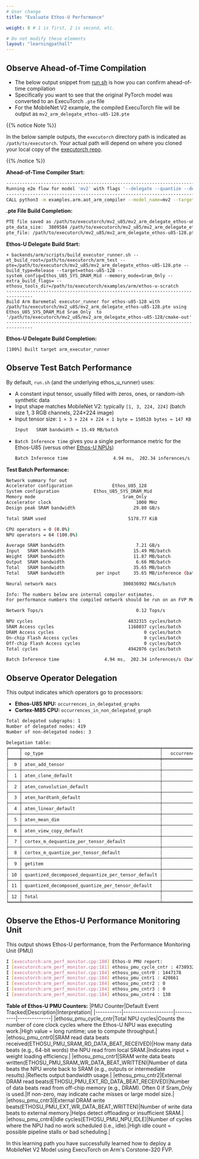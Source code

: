 ```yaml
---
# User change
title: "Evaluate Ethos-U Performance"

weight: 8 # 1 is first, 2 is second, etc.

# Do not modify these elements
layout: "learningpathall"
---
```


## Observe Ahead-of-Time Compilation
- The below output snippet from [run.sh](https://github.com/pytorch/executorch/blob/main/examples/arm/run.sh) is how you can confirm ahead-of-time compilation
- Specifically you want to see that the original PyTorch model was converted to an ExecuTorch `.pte` file
- For the MobileNet V2 example, the compiled ExecuTorch file will be output as `mv2_arm_delegate_ethos-u85-128.pte`

{{% notice Note %}}

In the below sample outputs, the `executorch` directory path is indicated as `/path/to/executorch`. Your actual path will depend on where you cloned your local copy of the [executorch repo](https://github.com/pytorch/executorch/tree/main).

{{% /notice %}}

**Ahead-of-Time Compiler Start:**
```bash { output_lines = "1-4" }
--------------------------------------------------------------------------------
Running e2e flow for model 'mv2' with flags '--delegate --quantize --delegate --quantize --intermediates mv2_u85/ --debug --evaluate'
--------------------------------------------------------------------------------
CALL python3 -m examples.arm.aot_arm_compiler --model_name=mv2 --target=ethos-u85-128 --delegate --quantize --delegate --quantize --intermediates mv2_u85/ --debug --evaluate --intermediate=/path/to/executorch/mv2_u85 --output=/path/to/executorch/mv2_u85/mv2_arm_delegate_ethos-u85-128.pte --system_config=Ethos_U85_SYS_DRAM_Mid --memory_mode=Sram_Only
```

**.pte File Build Completion:**
```bash { output_lines = "1-3" }
PTE file saved as /path/to/executorch/mv2_u85/mv2_arm_delegate_ethos-u85-128.pte
pte_data_size:  3809584 /path/to/executorch/mv2_u85/mv2_arm_delegate_ethos-u85-128.pte
pte_file: /path/to/executorch/mv2_u85/mv2_arm_delegate_ethos-u85-128.pte
```

**Ethos-U Delegate Build Start:**
```bash{ output_lines = "1-5" }
+ backends/arm/scripts/build_executor_runner.sh --et_build_root=/path/to/executorch/arm_test --pte=/path/to/executorch/mv2_u85/mv2_arm_delegate_ethos-u85-128.pte --build_type=Release --target=ethos-u85-128 --system_config=Ethos_U85_SYS_DRAM_Mid --memory_mode=Sram_Only --extra_build_flags= --ethosu_tools_dir=/path/to/executorch/examples/arm/ethos-u-scratch
--------------------------------------------------------------------------------
Build Arm Baremetal executor_runner for ethos-u85-128 with /path/to/executorch/mv2_u85/mv2_arm_delegate_ethos-u85-128.pte using Ethos_U85_SYS_DRAM_Mid Sram_Only  to '/path/to/executorch/mv2_u85/mv2_arm_delegate_ethos-u85-128/cmake-out'
--------------------------------------------------------------------------------
```

**Ethos-U Delegate Build Completion:**
```bash { output_lines = "1" }
[100%] Built target arm_executor_runner
```

## Observe Test Batch Performance
By default, `run.sh` (and the underlying ethos_u_runner) uses:
- A constant input tensor, usually filled with zeros, ones, or random-ish synthetic data
- Input shape matches MobileNet V2: typically `[1, 3, 224, 224]` (batch size 1, 3 RGB channels, 224×224 image)
- Input tensor size: `1 × 3 × 224 × 224 × 1 byte = 150528 bytes ≈ 147 KB`
  ```bash { output_lines = "1" }
  Input   SRAM bandwidth = 15.49 MB/batch
  ```
- `Batch Inference time` gives you a single performance metric for the Ethos-U85 (versus other [Ethos-U NPUs](https://developer.arm.com/Processors#q=Ethos-U&aq=%40navigationhierarchiescategories%3D%3D%22Processor%20products%22%20AND%20%40navigationhierarchiescontenttype%3D%3D%22Product%20Information%22&numberOfResults=48))
   ```bash { output_lines = "1" }
   Batch Inference time                 4.94 ms,  202.34 inferences/s (batch size 1)
   ```

**Test Batch Performance:**
```bash { output_lines = "1-34" }
Network summary for out
Accelerator configuration               Ethos_U85_128
System configuration             Ethos_U85_SYS_DRAM_Mid
Memory mode                                 Sram_Only
Accelerator clock                                1000 MHz
Design peak SRAM bandwidth                      29.80 GB/s

Total SRAM used                               5178.77 KiB

CPU operators = 0 (0.0%)
NPU operators = 64 (100.0%)

Average SRAM bandwidth                           7.21 GB/s
Input   SRAM bandwidth                          15.49 MB/batch
Weight  SRAM bandwidth                          11.87 MB/batch
Output  SRAM bandwidth                           6.66 MB/batch
Total   SRAM bandwidth                          35.65 MB/batch
Total   SRAM bandwidth            per input     35.65 MB/inference (batch size 1)

Neural network macs                         300836992 MACs/batch

Info: The numbers below are internal compiler estimates.
For performance numbers the compiled network should be run on an FVP Model or FPGA.

Network Tops/s                                   0.12 Tops/s

NPU cycles                                    4832315 cycles/batch
SRAM Access cycles                            1168037 cycles/batch
DRAM Access cycles                                  0 cycles/batch
On-chip Flash Access cycles                         0 cycles/batch
Off-chip Flash Access cycles                        0 cycles/batch
Total cycles                                  4942076 cycles/batch

Batch Inference time                 4.94 ms,  202.34 inferences/s (batch size 1)
```

## Observe Operator Delegation
This output indicates which operators go to processors:
- **Ethos-U85 NPU:** `occurrences_in_delegated_graphs`
- **Cortex-M85 CPU:** `occurrences_in_non_delegated_graph`

```bash { output_lines = "1-34" }
Total delegated subgraphs: 1
Number of delegated nodes: 419
Number of non-delegated nodes: 3

Delegation table:
╒════╤════════════════════════════════════════════════════╤═══════════════════════════════════╤═══════════════════════════════════════╕
│    │ op_type                                            │   occurrences_in_delegated_graphs │   occurrences_in_non_delegated_graphs │
╞════╪════════════════════════════════════════════════════╪═══════════════════════════════════╪═══════════════════════════════════════╡
│  0 │ aten_add_tensor                                    │                                10 │                                     0 │
├────┼────────────────────────────────────────────────────┼───────────────────────────────────┼───────────────────────────────────────┤
│  1 │ aten_clone_default                                 │                                 1 │                                     0 │
├────┼────────────────────────────────────────────────────┼───────────────────────────────────┼───────────────────────────────────────┤
│  2 │ aten_convolution_default                           │                                52 │                                     0 │
├────┼────────────────────────────────────────────────────┼───────────────────────────────────┼───────────────────────────────────────┤
│  3 │ aten_hardtanh_default                              │                                35 │                                     0 │
├────┼────────────────────────────────────────────────────┼───────────────────────────────────┼───────────────────────────────────────┤
│  4 │ aten_linear_default                                │                                 1 │                                     0 │
├────┼────────────────────────────────────────────────────┼───────────────────────────────────┼───────────────────────────────────────┤
│  5 │ aten_mean_dim                                      │                                 1 │                                     0 │
├────┼────────────────────────────────────────────────────┼───────────────────────────────────┼───────────────────────────────────────┤
│  6 │ aten_view_copy_default                             │                                 1 │                                     0 │
├────┼────────────────────────────────────────────────────┼───────────────────────────────────┼───────────────────────────────────────┤
│  7 │ cortex_m_dequantize_per_tensor_default             │                                 0 │                                     1 │
├────┼────────────────────────────────────────────────────┼───────────────────────────────────┼───────────────────────────────────────┤
│  8 │ cortex_m_quantize_per_tensor_default               │                                 0 │                                     1 │
├────┼────────────────────────────────────────────────────┼───────────────────────────────────┼───────────────────────────────────────┤
│  9 │ getitem                                            │                                 0 │                                     1 │
├────┼────────────────────────────────────────────────────┼───────────────────────────────────┼───────────────────────────────────────┤
│ 10 │ quantized_decomposed_dequantize_per_tensor_default │                               217 │                                     0 │
├────┼────────────────────────────────────────────────────┼───────────────────────────────────┼───────────────────────────────────────┤
│ 11 │ quantized_decomposed_quantize_per_tensor_default   │                               101 │                                     0 │
├────┼────────────────────────────────────────────────────┼───────────────────────────────────┼───────────────────────────────────────┤
│ 12 │ Total                                              │                               419 │                                     3 │
╘════╧════════════════════════════════════════════════════╧═══════════════════════════════════╧═══════════════════════════════════════╛
```

## Observe the Ethos-U Performance Monitoring Unit
This output shows Ethos-U performance, from the Performance Monitoring Unit (PMU)
```bash { output_lines = "1-7" }
I [executorch:arm_perf_monitor.cpp:180] Ethos-U PMU report:
I [executorch:arm_perf_monitor.cpp:181] ethosu_pmu_cycle_cntr : 4738932
I [executorch:arm_perf_monitor.cpp:184] ethosu_pmu_cntr0 : 1447178
I [executorch:arm_perf_monitor.cpp:184] ethosu_pmu_cntr1 : 420661
I [executorch:arm_perf_monitor.cpp:184] ethosu_pmu_cntr2 : 0
I [executorch:arm_perf_monitor.cpp:184] ethosu_pmu_cntr3 : 0
I [executorch:arm_perf_monitor.cpp:184] ethosu_pmu_cntr4 : 130
```

**Table of Ethos-U PMU Counters:**
|PMU Counter|Default Event Tracked|Description|Interpretation|
|-----------|---------------------|-----------|--------------|
|ethosu_pmu_cycle_cntr|Total NPU cycles|Counts the number of core clock cycles where the Ethos-U NPU was executing work.|High value = long runtime; use to compute throughput.|
|ethosu_pmu_cntr0|SRAM read data beats received(ETHOSU_PMU_SRAM_RD_DATA_BEAT_RECEIVED)|How many data beats (e.g., 64-bit words) the NPU read from local SRAM.|Indicates input + weight loading efficiency.|
|ethosu_pmu_cntr1|SRAM write data beats written(ETHOSU_PMU_SRAM_WR_DATA_BEAT_WRITTEN)|Number of data beats the NPU wrote back to SRAM (e.g., outputs or intermediate results).|Reflects output bandwidth usage.|
|ethosu_pmu_cntr2|External DRAM read beats(ETHOSU_PMU_EXT_RD_DATA_BEAT_RECEIVED)|Number of data beats read from off-chip memory (e.g., DRAM). Often 0 if Sram_Only is used.|If non-zero, may indicate cache misses or large model size.|
|ethosu_pmu_cntr3|External DRAM write beats(ETHOSU_PMU_EXT_WR_DATA_BEAT_WRITTEN)|Number of write data beats to external memory.|Helps detect offloading or insufficient SRAM.|
|ethosu_pmu_cntr4|Idle cycles(ETHOSU_PMU_NPU_IDLE)|Number of cycles where the NPU had no work scheduled (i.e., idle).|High idle count = possible pipeline stalls or bad scheduling.|

In this learning path you have successfully learned how to deploy a MobileNet V2 Model using ExecuTorch on Arm's Corstone-320 FVP.
